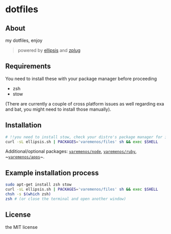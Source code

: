 # dotfiles

## About

my dotfiles, enjoy

> powered by [ellipsis](https://github.com/ellipsis/ellipsis) and [zplug](https://github.com/zplug/zplug)

## Requirements

You need to install these with your package manager before proceeding

* zsh
* stow

(There are currently a couple of cross platform issues as well regarding exa and bat, you might need to install those manually).

## Installation

```bash
# !!you need to install stow, check your distro's package manager for instructions
curl -sL ellipsis.sh | PACKAGES='varemenos/files' sh && exec $SHELL
```

Additional/optional packages: [`varemenos/node`](https://github.com/varemenos/dot-node), [`varemenos/ruby`](https://github.com/varemenos/dot-ruby), ~[`varemenos/apps`](https://github.com/varemenos/dot-apps)~.

## Example installation process

```bash
sudo apt-get install zsh stow
curl -sL ellipsis.sh | PACKAGES='varemenos/files' sh && exec $SHELL
chsh -s $(which zsh)
zsh # (or close the terminal and open another window)
```

## License

the MIT license
